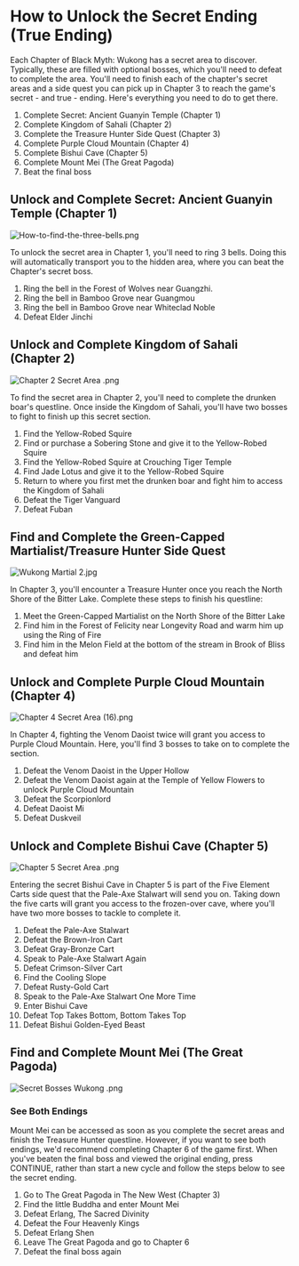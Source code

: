 # How to Unlock the Secret Ending (True Ending)

Each Chapter of Black Myth: Wukong has a secret area to discover. Typically, these are filled with optional bosses, which you'll need to defeat to complete the area. You'll need to finish each of the chapter's secret areas and a side quest you can pick up in Chapter 3 to reach the game's secret - and true - ending. Here's everything you need to do to get there. 

  1. Complete Secret: Ancient Guanyin Temple (Chapter 1)
  2. Complete Kingdom of Sahali (Chapter 2)
  3. Complete the Treasure Hunter Side Quest (Chapter 3)
  4. Complete Purple Cloud Mountain (Chapter 4)
  5. Complete Bishui Cave (Chapter 5)
  6. Complete Mount Mei (The Great Pagoda)
  7. Beat the final boss

## Unlock and Complete Secret: Ancient Guanyin Temple (Chapter 1)

![How-to-find-the-three-bells.png](https://oyster.ignimgs.com/mediawiki/apis.ign.com/black-myth-wukong/3/36/How-to-find-the-three-bells.png)

To unlock the secret area in Chapter 1, you'll need to ring 3 bells. Doing this will automatically transport you to the hidden area, where you can beat the Chapter's secret boss. 

  1. Ring the bell in the Forest of Wolves near Guangzhi.
  2. Ring the bell in Bamboo Grove near Guangmou
  3. Ring the bell in Bamboo Grove near Whiteclad Noble
  4. Defeat Elder Jinchi

## Unlock and Complete Kingdom of Sahali (Chapter 2)

![Chapter 2 Secret Area .png](https://oyster.ignimgs.com/mediawiki/apis.ign.com/black-myth-wukong/f/fc/Chapter_2_Secret_Area_.png)

To find the secret area in Chapter 2, you'll need to complete the drunken boar's questline. Once inside the Kingdom of Sahali, you'll have two bosses to fight to finish up this secret section. 

  1. Find the Yellow-Robed Squire
  2. Find or purchase a Sobering Stone and give it to the Yellow-Robed Squire
  3. Find the Yellow-Robed Squire at Crouching Tiger Temple
  4. Find Jade Lotus and give it to the Yellow-Robed Squire
  5. Return to where you first met the drunken boar and fight him to access the Kingdom of Sahali
  6. Defeat the Tiger Vanguard
  7. Defeat Fuban 

## Find and Complete the Green-Capped Martialist/Treasure Hunter Side Quest

![Wukong Martial 2.jpg](https://oyster.ignimgs.com/mediawiki/apis.ign.com/black-myth-wukong/0/09/Wukong_Martial_2.jpg)

In Chapter 3, you'll encounter a Treasure Hunter once you reach the North Shore of the Bitter Lake. Complete these steps to finish his questline: 

  1. Meet the Green-Capped Martialist on the North Shore of the Bitter Lake
  2. Find him in the Forest of Felicity near Longevity Road and warm him up using the Ring of Fire
  3. Find him in the Melon Field at the bottom of the stream in Brook of Bliss and defeat him

## Unlock and Complete Purple Cloud Mountain (Chapter 4)

![Chapter 4 Secret Area \(16\).png](https://oyster.ignimgs.com/mediawiki/apis.ign.com/black-myth-wukong/d/d3/Chapter_4_Secret_Area_%2816%29.png)

In Chapter 4, fighting the Venom Daoist twice will grant you access to Purple Cloud Mountain. Here, you'll find 3 bosses to take on to complete the section. 

  1. Defeat the Venom Daoist in the Upper Hollow
  2. Defeat the Venom Daoist again at the Temple of Yellow Flowers to unlock Purple Cloud Mountain
  3. Defeat the Scorpionlord
  4. Defeat Daoist Mi
  5. Defeat Duskveil

## Unlock and Complete Bishui Cave (Chapter 5)

![Chapter 5 Secret Area .png](https://oyster.ignimgs.com/mediawiki/apis.ign.com/black-myth-wukong/b/bc/Chapter_5_Secret_Area_.png)

Entering the secret Bishui Cave in Chapter 5 is part of the Five Element Carts side quest that the Pale-Axe Stalwart will send you on. Taking down the five carts will grant you access to the frozen-over cave, where you'll have two more bosses to tackle to complete it. 

  1. Defeat the Pale-Axe Stalwart
  2. Defeat the Brown-Iron Cart
  3. Defeat Gray-Bronze Cart
  4. Speak to Pale-Axe Stalwart Again
  5. Defeat Crimson-Silver Cart
  6. Find the Cooling Slope
  7. Defeat Rusty-Gold Cart
  8. Speak to the Pale-Axe Stalwart One More Time
  9. Enter Bishui Cave 
  10. Defeat Top Takes Bottom, Bottom Takes Top
  11. Defeat Bishui Golden-Eyed Beast

## Find and Complete Mount Mei (The Great Pagoda)

![Secret Bosses Wukong .png](https://oyster.ignimgs.com/mediawiki/apis.ign.com/black-myth-wukong/8/85/Secret_Bosses_Wukong_.png)

### See Both Endings

Mount Mei can be accessed as soon as you complete the secret areas and finish the Treasure Hunter questline. However, if you want to see both endings, we'd recommend completing Chapter 6 of the game first. When you've beaten the final boss and viewed the original ending, press CONTINUE, rather than start a new cycle and follow the steps below to see the secret ending. 

  1. Go to The Great Pagoda in The New West (Chapter 3)
  2. Find the little Buddha and enter Mount Mei
  3. Defeat Erlang, The Sacred Divinity
  4. Defeat the Four Heavenly Kings
  5. Defeat Erlang Shen
  6. Leave The Great Pagoda and go to Chapter 6
  7. Defeat the final boss again